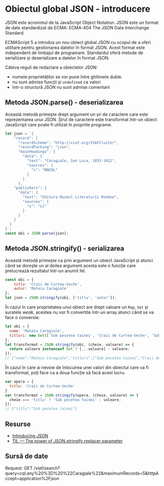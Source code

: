 # Obiectul global JSON - introducere

JSON este acronimul de la JavaScript Object Notation. JSON este un format de date standardizat de ECMA: ECMA-404 The JSON Data Interchange Standard.

ECMAScript 5 a introdus un nou obiect global JSON cu scopul de a oferi utilitare pentru gestionarea datelor în format JSON. Acest format este independent de limbajul de programare. Standardul oferă metode de serializare și deserializare a datelor în format JSON.

Câteva reguli de redactare a obiectelor JSON:

-   numele proprietăților se vor pune între ghilimele duble.
-   nu sunt admise funcții și `undefined` ca valori
-   într-o structură JSON nu sunt admise comentarii

## Metoda JSON.parse() - deserializarea

Această metodă primește drept argument un șir de caractere care este reprezentarea unui JSON. Șirul de caractere este transformat într-un obiect JavaScript care poate fi utilizat în propriile programe.

```javascript
let json = `{
    "record": {
      "recordSchema": "http://viaf.org/VIAFCluster",
      "recordPacking": "json",
      "mainHeadings": {
        "data": {
          "text": "Caragiale, Ion Luca, 1853-1912",
          "sources": {
            "s": "BNCHL"
          }
        }
      },
    "publishers": {
      "data": {
        "text": "Editura Muzeul Literaturii Române",
        "sources": {
          "s": "LC"
        }
      }
    }
  }
}`;
const obi = JSON.parse(json);
```

## Metoda JSON.stringify() - serializarea

Această metodă primește ca prin argument un obiect JavaScript și atunci când se dorește un al doilea argument acesta este o funcție care prelucrează rezultatul într-un anumit fel.

```javascript
const obi = {
    titlu: 'Craii de Curtea-Veche',
    autor: 'Mateiu Caragiale'
};
let json = JSON.stringify(obi, ['titlu', 'autor']);
```

În cazul în care proprietatea unui obiect are drept valoare un `Map`, `Set` și suratele *weak*, acestea nu vor fi convertite într-un array atunci când se va face o conversie.

```javascript
let obi = {
  nume: 'Mateiu Caragiale',
  titluri: new Set(['Sub pecetea tainei', 'Craii de Curtea-Veche', 'Soborul țațelor'])
};
let transformat = JSON.stringify(obi, (cheie, valoare) => {
  return valoare instanceof Set ? [...valoare] : valoare;
});
// {"nume":"Mateiu Caragiale","titluri":["Sub pecetea tainei","Craii de Curtea-Veche","Soborul țațelor"]} 
```

În cazul în care ai nevoie de înlocuirea unei valori din obiectul care va fi transformat, poți face ca a doua funcție să facă acest lucru.

```javascript
var opera = {
  titlu: 'Craii de Curtea-Veche'
}
var transformat = JSON.stringify(opera, (cheie, valoare) => {
  cheie === 'titlu' ? 'Sub pecetea tainei' : valoare;
});
// {"titlu":"Sub pecetea tainei"}
```

## Resurse

- [Introducing JSON](http://json.org/)
- [TIL — The power of JSON.stringify replacer parameter](https://pawelgrzybek.com/til-the-power-of-json-stringify-replacer-parameter/)


## Sursă de date

Request:
GET /viaf/search?query=cql.any%20%3D%20%22Caragiale%22&maximumRecords=5&httpAccept=application%2Fjson
